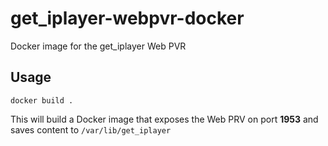 # get_iplayer-webpvr-docker
Docker image for the get_iplayer Web PVR

## Usage
```
docker build .
```

This will build a Docker image that exposes the Web PRV on port **1953** and saves content to `/var/lib/get_iplayer`